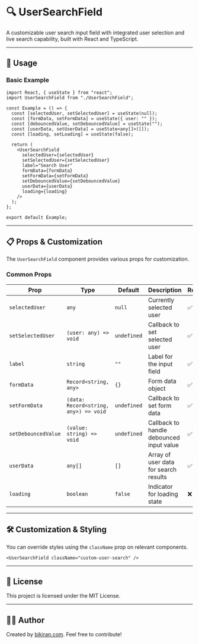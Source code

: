 # 🔍 UserSearchField

A customizable user search input field with integrated user selection and live search capability, built with React and TypeScript.

---

## 🚀 Usage

### **Basic Example**

```tsx
import React, { useState } from "react";
import UserSearchField from "./UserSearchField";

const Example = () => {
  const [selectedUser, setSelectedUser] = useState(null);
  const [formData, setFormData] = useState({ user: "" });
  const [debouncedValue, setDebouncedValue] = useState("");
  const [userData, setUserData] = useState<any[]>([]);
  const [loading, setLoading] = useState(false);

  return (
    <UserSearchField
      selectedUser={selectedUser}
      setSelectedUser={setSelectedUser}
      label="Search User"
      formData={formData}
      setFormData={setFormData}
      setDebouncedValue={setDebouncedValue}
      userData={userData}
      loading={loading}
    />
  );
};

export default Example;
```

---

## 📋 **Props & Customization**

The `UserSearchField` component provides various props for customization.

### **Common Props**

| Prop                | Type                                  | Default     | Description                              | Required? |
| ------------------- | ------------------------------------- | ----------- | ---------------------------------------- | --------- |
| `selectedUser`      | `any`                                 | `null`      | Currently selected user                  | ✅ Yes    |
| `setSelectedUser`   | `(user: any) => void`                 | `undefined` | Callback to set selected user            | ✅ Yes    |
| `label`             | `string`                              | `""`        | Label for the input field                | ✅ Yes    |
| `formData`          | `Record<string, any>`                 | `{}`        | Form data object                         | ✅ Yes    |
| `setFormData`       | `(data: Record<string, any>) => void` | `undefined` | Callback to set form data                | ✅ Yes    |
| `setDebouncedValue` | `(value: string) => void`             | `undefined` | Callback to handle debounced input value | ✅ Yes    |
| `userData`          | `any[]`                               | `[]`        | Array of user data for search results    | ✅ Yes    |
| `loading`           | `boolean`                             | `false`     | Indicator for loading state              | ❌ No     |

---

## 🛠 **Customization & Styling**

You can override styles using the `className` prop on relevant components.

```tsx
<UserSearchField className="custom-user-search" />
```

---

## 🔗 **License**

This project is licensed under the MIT License.

---

## 👨‍💻 **Author**

Created by [bikiran.com](https://bikiran.com). Feel free to contribute!
